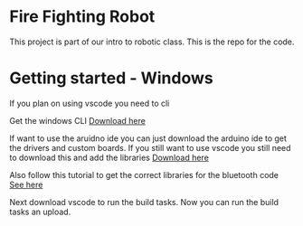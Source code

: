 # Fire Fighting Robot
This project is part of our intro to robotic class. This is the repo for the code.

# Getting started - Windows

If you plan on using vscode you need to cli

Get the windows CLI
[Download here](https://arduino.github.io/arduino-cli/1.1/installation/#download)

If want to use the aruidno ide you can just download the arduino ide to get the drivers and custom boards. If you still want to use vscode you still need to download this and add the libraries [Download here](https://www.arduino.cc/en/software)

Also follow this tutorial to get the correct libraries for the bluetooth code [See here](https://racheldebarros.com/esp32-projects/connect-your-game-controller-to-an-esp32/)

Next download vscode to run the build tasks. Now you can run the build tasks an upload.